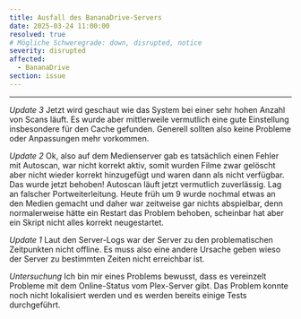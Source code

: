 ```yaml
---
title: Ausfall des BananaDrive-Servers
date: 2025-03-24 11:00:00
resolved: true
# Mögliche Schweregrade: down, disrupted, notice
severity: disrupted
affected:
  - BananaDrive
section: issue
---
```


---

*Update 3*
Jetzt wird geschaut wie das System bei einer sehr hohen Anzahl von Scans läuft. Es wurde aber mittlerweile vermutlich eine gute Einstellung insbesondere für den Cache gefunden. Generell sollten also keine Probleme oder Anpassungen mehr vorkommen.

*Update 2*
Ok, also auf dem Medienserver gab es tatsächlich einen Fehler mit Autoscan, war nicht korrekt aktiv, somit wurden Filme zwar gelöscht aber nicht wieder korrekt hinzugefügt und waren dann als nicht verfügbar.
Das wurde jetzt behoben! Autoscan läuft jetzt vermutlich zuverlässig. Lag an falscher Portweiterleitung.
Heute früh um 9 wurde nochmal etwas an den Medien gemacht und daher war zeitweise gar nichts abspielbar, denn normalerweise hätte ein Restart das Problem behoben, scheinbar hat aber ein Skript nicht alles korrekt neugestartet.

*Update 1*
Laut den Server-Logs war der Server zu den problematischen Zeitpunkten nicht offline. Es muss also eine andere Ursache geben wieso der Server zu bestimmten Zeiten nicht erreichbar ist.

*Untersuchung*
Ich bin mir eines Problems bewusst, dass es vereinzelt Probleme mit dem Online-Status vom Plex-Server gibt. Das Problem konnte noch nicht lokalisiert werden und es werden bereits einige Tests durchgeführt.
